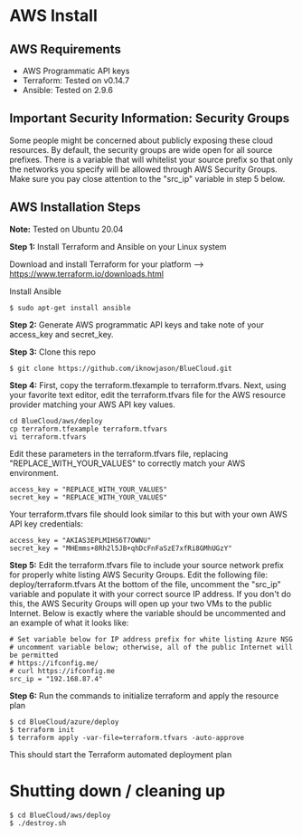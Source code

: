 # AWS Install

## AWS Requirements
* AWS Programmatic API keys
* Terraform:  Tested on v0.14.7
* Ansible:  Tested on 2.9.6

## Important Security Information:  Security Groups
Some people might be concerned about publicly exposing these cloud resources.  By default, the security groups are wide open for all source prefixes.  There is a variable that will whitelist your source prefix so that only the networks you specify will be allowed through AWS Security Groups.  Make sure you pay close attention to the "src_ip" variable in step 5 below.

## AWS Installation Steps

**Note:**  Tested on Ubuntu 20.04

**Step 1:** Install Terraform and Ansible on your Linux system

Download and install Terraform for your platform --> https://www.terraform.io/downloads.html

Install Ansible
```
$ sudo apt-get install ansible
```

**Step 2:** Generate AWS programmatic API keys and take note of your access_key and secret_key.


**Step 3:** Clone this repo
```
$ git clone https://github.com/iknowjason/BlueCloud.git
```

**Step 4:** First, copy the terraform.tfexample to terraform.tfvars.  Next, using your favorite text editor, edit the terraform.tfvars file for the AWS resource provider matching your AWS API key values.  

```
cd BlueCloud/aws/deploy
cp terraform.tfexample terraform.tfvars
vi terraform.tfvars
```

Edit these parameters in the terraform.tfvars file, replacing "REPLACE_WITH_YOUR_VALUES" to correctly match your AWS environment.  
```
access_key = "REPLACE_WITH_YOUR_VALUES"
secret_key = "REPLACE_WITH_YOUR_VALUES"
```

Your terraform.tfvars file should look similar to this but with your own AWS API key credentials:
```
access_key = "AKIAS3EPLMIHS6T7OWNU"
secret_key = "MHEmms+8Rh2l5JB+qhDcFnFaSzE7xfRi8GMhUGzY"
```

**Step 5:**  Edit the terraform.tfvars file to include your source network prefix for properly white listing AWS Security Groups.
Edit the following file:  deploy/terraform.tfvars
At the bottom of the file, uncomment the "src_ip" variable and populate it with your correct source IP address.  If you don't do this, the AWS Security Groups will open up your two VMs to the public Internet.  Below is exactly where the variable should be uncommented and an example of what it looks like:
```
# Set variable below for IP address prefix for white listing Azure NSG
# uncomment variable below; otherwise, all of the public Internet will be permitted
# https://ifconfig.me/
# curl https://ifconfig.me
src_ip = "192.168.87.4"
```

**Step 6:** Run the commands to initialize terraform and apply the resource plan

```
$ cd BlueCloud/azure/deploy
$ terraform init
$ terraform apply -var-file=terraform.tfvars -auto-approve
```

This should start the Terraform automated deployment plan


# Shutting down / cleaning up
```
$ cd BlueCloud/aws/deploy
$ ./destroy.sh
```

